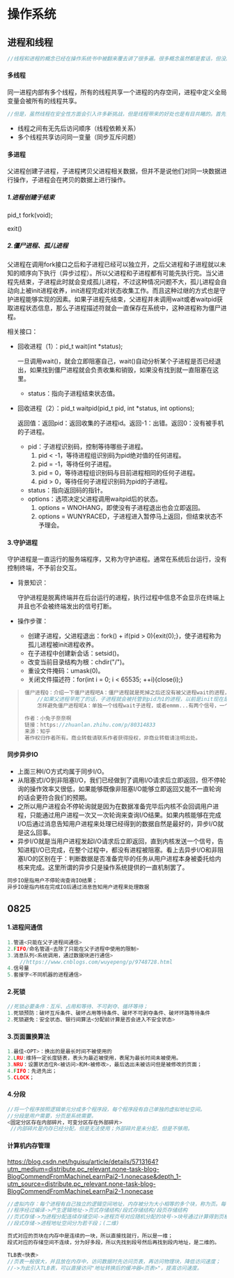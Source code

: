 # 操作系统

## 进程和线程

``` c
//线程和进程的概念已经在操作系统书中被翻来覆去讲了很多遍。很多概念虽然都是套话，但没能理解透其中深意会导致很多内容理解不清晰。对于进程和线程的理解和把握可以说基本奠定了对系统的认知和把控能力。其核心意义绝不仅仅是“线程是调度的基本单位，进程是资源分配的基本单位”这么简单。
```

#### 多线程

同一进程内部有多个线程，所有的线程共享一个进程的内存空间，进程中定义全局变量会被所有的线程共享。

``` c
//但是，虽然线程在安全性方面会引入许多新挑战，但是线程带来的好处也是有目共睹的。首先，原先顺序执行的程序（暂时不考虑多进程）可以被拆分成几个独立的逻辑流，这些逻辑流可以独立完成一些任务（最好这些任务是不相关的）。比如QQ可以一个线程处理聊天一个线程处理上传文件，两个线程互不干涉，在用户看来是同步在执行两个任务，试想如果线性完成这个任务的话，在数据传输完成之前用户聊天被一直阻塞会是多么尴尬的情况。
```

- 线程之间有无先后访问顺序（线程依赖关系）
- 多个线程共享访问同一变量（同步互斥问题）

#### 多进程

父进程创建子进程，子进程拷贝父进程相关数据，但并不是说他们对同一块数据进行操作，子进程会在拷贝的数据上进行操作。

##### 1.进程创建于结束

pid_t fork(void);

exit()

##### 2.僵尸进程、孤儿进程

父进程在调用fork接口之后和子进程已经可以独立开，之后父进程和子进程就以未知的顺序向下执行（异步过程）。所以父进程和子进程都有可能先执行完。当父进程先结束，子进程此时就会变成孤儿进程，不过这种情况问题不大，孤儿进程会自动向上被init进程收养，init进程完成对状态收集工作。而且这种过继的方式也是守护进程能够实现的因素。如果子进程先结束，父进程并未调用wait或者waitpid获取进程状态信息，那么子进程描述符就会一直保存在系统中，这种进程称为僵尸进程。

相关接口：

- 回收进程（1）：pid_t wait(int *status);

  一旦调用wait()，就会立即阻塞自己，wait()自动分析某个子进程是否已经退出，如果找到僵尸进程就会负责收集和销毁，如果没有找到就一直阻塞在这里。

  - status：指向子进程结束状态值。

- 回收进程（2）：pid_t waitpid(pid_t pid, int *status, int options);

  返回值：返回pid：返回收集的子进程id。返回-1：出错。返回0：没有被手机的子进程。

  - pid：子进程识别码，控制等待哪些子进程。
    1. pid < -1，等待进程组识别码为pid绝对值的任何进程。
    2. pid = -1，等待任何子进程。
    3. pid = 0，等待进程组识别码与目前进程相同的任何子进程。
    4. pid > 0，等待任何子进程识别码为pid的子进程。
  - status：指向返回码的指针。
  - options：选项决定父进程调用waitpid后的状态。
    1. options = WNOHANG，即使没有子进程退出也会立即返回。
    2. options = WUNYRACED，子进程进入暂停马上返回，但结束状态不予理会。



#### 3.守护进程

守护进程是一直运行的服务端程序，又称为守护进程。通常在系统后台运行，没有控制终端，不予前台交互。

- 背景知识：

  守护进程是脱离终端并在后台运行的进程，执行过程中信息不会显示在终端上并且也不会被终端发出的信号打断。

- 操作步骤：

  - 创建子进程，父进程退出：fork() + if(pid > 0){exit(0);}，使子进程称为孤儿进程被init进程收养。
  - 在子进程中创建新会话：setsid()。
  - 改变当前目录结构为根：chdir("/")。
  - 重设文件掩码：umask(0)。
  - 关闭文件描述符：for(int i = 0; i < 65535; ++i){close(i);}

> ``` c++
> 僵尸进程Q：介绍一下僵尸进程吧A：僵尸进程就是死掉之后还没有被父进程wait的进程，它们在运行结束之后PCB这些资源还没有被释放，等待父进程wait它们获得它们的状态。如果父进程不wait的话，僵尸进程多了，未被释放的资源就很多，这个时候系统性能就会受到影响。
>     //如果父进程早死了的话，子进程就会被托管到pid为1的进程，以前是init现在是systemd好像，它会定时wait掉所有死了的子进程Q：
>     怎样避免僵尸进程呢A：单独一个线程wait子进程，或者emmm...有两个信号，一个SIGCHLD、一个SIGCLD，设置这两个信号的处理方式为忽略，它们告诉内核，不关心子进程结束的状态所以当子进程终止的时候直接释放所有资源就行。它们的区别是SIGCLD在安装完信号处理函数的时候还会检查是否已经存在结束的子进程，如果有就调用信号处理函数，而SIGCHLD不会，也就是可能会丢掉已经有子进程已经结束这个事实
> 
> 作者：小兔子奈奈啊
> 链接：https://zhuanlan.zhihu.com/p/80314833
> 来源：知乎
> 著作权归作者所有。商业转载请联系作者获得授权，非商业转载请注明出处。
> ```
>

#### 同步异步IO

- 上面三种I/O方式均属于同步I/O。
- 从阻塞式I/O到非阻塞I/O，我们已经做到了调用I/O请求后立即返回，但不停轮询的操作效率又很低，如果能够既像非阻塞I/O能够立即返回又能不一直轮询的话会更符合我们的预期。
- 之所以用户进程会不停轮询就是因为在数据准备完毕后内核不会回调用户进程，只能通过用户进程一次又一次轮询来查询I/O结果。如果内核能够在完成I/O后通过消息告知用户进程来处理已经得到的数据自然是最好的，异步I/O就是这么回事。
- 异步I/O就是当用户进程发起I/O请求后立即返回，直到内核发送一个信号，告知进程I/O已完成，在整个过程中，都没有进程被阻塞。看上去异步I/O和非阻塞I/O的区别在于：判断数据是否准备完毕的任务从用户进程本身被委托给内核来完成。这里所谓的异步只是操作系统提供的一直机制罢了。

``` c++
同步IO是指用户不停轮询查询IO结果；
异步IO是指内核在完成IO后通过消息告知用户进程来处理数据
```

 ## 0825

#### 1.进程间通信

``` c++
1.管道<只能在父子进程间通信>
2.FIFO/命名管道<去除了只能在父子进程中使用的限制>
3.消息队列<系统调用，通过数据块进行通信>
    //https://www.cnblogs.com/wuyepeng/p/9748728.html
4.信号量
5.套接字<不同机器的进程通信>
```

#### 2.死锁

``` c++
//死锁必要条件：互斥、占用和等待、不可剥夺、循环等待；
1.死锁预防：破坏互斥条件、破坏占用等待条件、破坏不可剥夺条件、破坏环路等待条件
2.死锁避免：安全状态、银行间算法<分配前计算是否会进入不安全状态>
```

#### 3.页面置换算法

``` c++
1.最佳<OPT>：换出的是最长时间不被使用的
2.LRU:维持一定长度链表，表头为最近被使用，表尾为最长时间未被使用。
3.NRU：设置状态位R<被访问>和M<被修改>，最后选出未被访问但是被修改的页面；
4.FIFO：先进先出；
5.CLOCK；
```

#### 4.分段

``` c++
//将一个程序按照逻辑单元分成多个程序段，每个程序段有自己单独的虚拟地址空间。
//分段是用户需要，分页是系统需要。
<固定分区存在内部碎片，可变分区存在外部碎片>
 //内部碎片是内存已经分配，但是无法使用；外部碎片是未分配，但是不够用。
```

#### 计算机内存管理

https://blog.csdn.net/hguisu/article/details/5713164?utm_medium=distribute.pc_relevant.none-task-blog-BlogCommendFromMachineLearnPai2-1.nonecase&depth_1-utm_source=distribute.pc_relevant.none-task-blog-BlogCommendFromMachineLearnPai2-1.nonecase

``` c++
//虚拟内存：每个进程有自己独立的逻辑空间地址，内存被分为大小相等的多个块，称为页。每个页是一段连续的地址。对于进程来看，逻辑上貌似有很多内存空间，其中一部分对应物理内存上的一块，还有一些没加载在内存上在硬盘上。
//程序经过编译->产生逻辑地址->页式存储结构/段式存储结构/段页存储结构
//页式存储->为进程分配连续存储空间->进程页号对应随机分配的块号->块号通过计算得到页框对应物理地址；(一维)
//段式存储->进程地址空间分为若干段；(二维)

页式对应的页块在内存中是连续的一块，所以直接找就行，所以是一维；
段式对应的存储空间不连续，分为好多段，所以先找到段号然后再找到段内地址，是二维的。
```

``` c++
TLB表<快表>
//页表一般很大，并且放在内存中，访问数据时先访问页表，再访问物理块，降低访问速度；
//->为此引入TLB表，可以直接访问"地址转换后的缓冲器<页表>"，提高访问速度。
```







